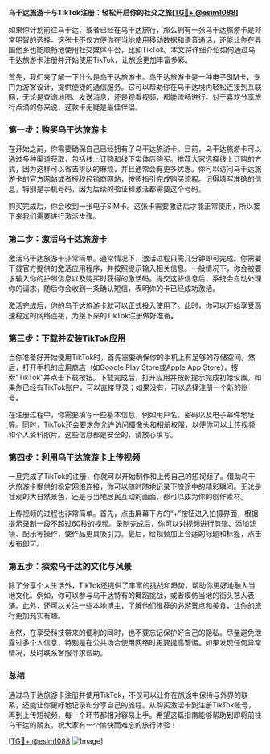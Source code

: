 **乌干达旅游卡与TikTok注册：轻松开启你的社交之旅[[TG💪+ @esim1088](https://t.me/s/esim1088)]**

如果你计划前往乌干达，或者已经在乌干达旅行，那么拥有一张乌干达旅游卡是非常明智的选择。这张卡不仅方便你在当地使用移动数据和语音通话，还能让你在异国他乡也能顺畅地使用社交媒体平台，比如TikTok。本文将详细介绍如何通过乌干达旅游卡注册并开始使用TikTok，让旅途更加丰富多彩。

首先，我们来了解一下什么是乌干达旅游卡。乌干达旅游卡是一种电子SIM卡，专门为游客设计，提供便捷的通信服务。它可以帮助你在乌干达境内轻松连接到互联网，无论是查询地图、发送消息，还是观看视频，都能流畅进行。对于喜欢分享旅行点滴的你来说，这款卡无疑是最佳伴侣。

### **第一步：购买乌干达旅游卡**

在开始之前，你需要确保自己已经拥有了乌干达旅游卡。目前，乌干达旅游卡可以通过多种渠道获取，包括线上订购和线下实体店购买。推荐大家选择线上订购的方式，因为这样可以省去排队的麻烦，并且通常会有更多优惠。你可以访问乌干达旅游卡的官方网站或者授权经销商网站，按照指引完成购买流程。记得填写准确的信息，特别是手机号码，因为后续的验证和激活都需要这个号码。

购买完成后，你会收到一张电子SIM卡。这张卡需要激活后才能正常使用，所以接下来我们需要进行激活步骤。

### **第二步：激活乌干达旅游卡**

激活乌干达旅游卡非常简单。通常情况下，激活过程只需几分钟即可完成。你需要下载官方提供的激活应用程序，并按照提示输入相关信息。一般情况下，你会被要求输入你的护照信息以及购买时获得的激活码。提交这些信息后，系统会自动处理你的请求，随后你会收到一条确认短信，表明你的卡已经成功激活。

激活完成后，你的乌干达旅游卡就可以正式投入使用了。此时，你可以开始享受高速稳定的网络连接，为接下来的TikTok注册做好准备。

### **第三步：下载并安装TikTok应用**

当你准备好开始使用TikTok时，首先需要确保你的手机上有足够的存储空间。然后，打开手机的应用商店（如Google Play Store或Apple App Store），搜索“TikTok”并点击下载按钮。下载完成后，打开应用并按照提示完成初始设置。如果你已经有TikTok账户，可以直接登录；如果没有，可以选择注册一个新的账号。

在注册过程中，你需要填写一些基本信息，例如用户名、密码以及电子邮件地址等。同时，TikTok还会要求你允许访问摄像头和相册权限，以便你可以上传视频和个人资料照片。这些信息都是安全的，请放心填写。

### **第四步：利用乌干达旅游卡上传视频**

一旦完成了TikTok的注册，你就可以开始制作和上传自己的短视频了。借助乌干达旅游卡提供的稳定网络连接，你可以随时随地记录下旅途中的精彩瞬间。无论是壮观的大自然景色，还是与当地居民互动的画面，都可以成为你的创作素材。

上传视频的过程也非常简单。首先，点击屏幕下方的“+”按钮进入拍摄界面，根据提示录制一段不超过60秒的视频。录制完成后，你可以对视频进行剪辑、添加滤镜、配乐等操作，使作品更具吸引力。最后，给视频加上合适的标题和标签，点击发布即可。

### **第五步：探索乌干达的文化与风景**

除了分享个人生活外，TikTok还提供了丰富的挑战和趋势，帮助你更好地融入当地文化。例如，你可以参与乌干达特有的舞蹈挑战，或者模仿当地的街头艺人表演。此外，还可以关注一些本地博主，了解他们推荐的必游景点和美食，让你的旅行更加充实有趣。

当然，在享受科技带来的便利的同时，也不要忘记保护好自己的隐私。尽量避免泄露过多个人信息，特别是在公共场合使用网络时更要提高警惕。如果发现任何异常情况，及时联系客服寻求帮助。

### **总结**

通过乌干达旅游卡注册并使用TikTok，不仅可以让你在旅途中保持与外界的联系，还能让你更好地记录和分享自己的旅程。从购买激活卡到注册TikTok账号，再到上传短视频，每一个环节都相对容易上手。希望这篇指南能够帮助到即将前往乌干达的朋友，祝大家有一个愉快而难忘的旅行体验！

[[TG💪+ @esim1088](https://t.me/s/esim1088) ![Image](https://i.postimg.cc/4NQfJmqS/Snipaste-2025-05-13-00-14-12.png)]